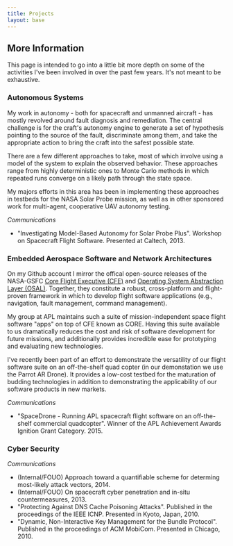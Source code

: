 ```yaml
---
title: Projects
layout: base
---
```


## More Information

This page is intended to go into a little bit more depth on some of the activities I've been involved in over the past few years. It's not meant to be exhaustive.


### Autonomous Systems

My work in autonomy - both for spacecraft and unmanned aircraft - has mostly revolved around fault diagnosis and remediation.
The central challenge is for the craft's autonomy engine to generate a set of hypothesis pointing to the source of the fault,
discriminate among them, and take the appropriate action to bring the craft into the safest possible state.

There are a few different approaches to take, most of which involve using a model of the system to explain the observed behavior.
These approaches range from highly deterministic ones to Monte Carlo methods in which repeated runs converge on a likely path through the state space.

My majors efforts in this area has been in implementing these approaches in testbeds for the NASA Solar Probe mission,
as well as in other sponsored work for multi-agent, cooperative UAV autonomy testing.

*Communications*

 * "Investigating Model-Based Autonomy for Solar Probe Plus". Workshop on Spacecraft Flight Software. Presented at Caltech, 2013.


### Embedded Aerospace Software and Network Architectures

On my Github account I mirror the offical open-source releases of the NASA-GSFC [Core Flight Executive (CFE)](https://github.com/billvb/cfe) and [Operating System Abstraction Layer (OSAL)](https://github.com/billvb/osal).
Together, they constitute a robust, cross-platform and flight-proven framework in which to develop flight software applications (e.g., navigation, fault management, command management).

My group at APL maintains such a suite of mission-independent space flight software "apps" on top of CFE known as CORE.
Having this suite available to us dramatically reduces the cost and risk of software development for future missions,
and additionally provides incredible ease for prototyping and evaluating new technologies.

I've recently been part of an effort to demonstrate the versatility of our flight software suite on an off-the-shelf quad copter
(in our demonstation we use the Parrot AR Drone).
It provides a low-cost testbed for the maturation of budding technologies in addition to demonstrating the applicability of our software products in new markets.

*Communications*

 * "SpaceDrone - Running APL spacecraft flight software on an off-the-shelf commercial quadcopter". Winner of the APL Achievement Awards Ignition Grant Category. 2015.


### Cyber Security

*Communications*

 * (Internal/FOUO) Approach toward a quantifiable scheme for determing most-likely attack vectors, 2014.
 * (Internal/FOUO) On spacecraft cyber penetration and in-situ countermeasures, 2013.
 * "Protecting Against DNS Cache Poisoning Attacks". Published in the proceedings of the IEEE ICNP. Presented in Kyoto, Japan, 2010.
 * "Dynamic, Non-Interactive Key Management for the Bundle Protocol". Published in the proceedings of ACM MobiCom. Presented in Chicago, 2010.

